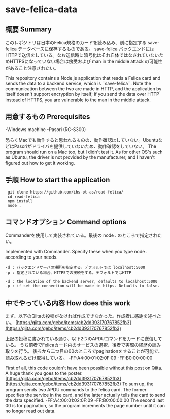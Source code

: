﻿# save-felica-data

## 概要 Summary
 このレポジトリは日本のFelica規格のカードを読み込み、別に指定する save-felica データベースに保存するものである。
 save-felica バックエンドにはHTTPで送信をしている。なお送信時に暗号化はそれ自体ではなされていないためHTTPSになっていない場合は傍受および man in the middle attack の可能性があること注意されたい。
 
 This repository contains a Node.js application that reads a Felica card and sends the data to a backend service, which is ¨save-felica¨.
 Note the communication between the two are made in HTTP, and the application by itself doesn't support encryption by itself; if you send the data over HTTP instead of HTTPS, you are vulnerable to the man in the middle attack.
 
 
 ## 用意するもの Prerequisites
 -Windows machine 
 -Pasori (RC-S300)
 
 恐らくMacでも動作すると思われるものの、動作確認はしていない。UbuntuなどはPasoriがドライバを提供していないため、動作確認をしていない。
 The program should run on a Mac too, but I didn't test it. As for other OS's such as Ubuntu, the driver is not provided by the manufacturer, and I haven't figured out how to get it working.
 
 ## 手順 How to start the application
 
     git clone https://github.com/ihs-ot-as/read-felica/
     cd read-felica
     npm install
     node .
     
## コマンドオプション Command options
 Commanderを使用して実装されている。最後の
     node . 
 のところで指定されたい。
 
 Implemented with Commander. Specify these when you type
     node .
 according to your needs.
 
    -d : バックエンドサーバの場所を指定する。デフォルトでは localhost:5000
    -p : 指定されている場合、HTTPSでの接続をする。デフォルトではHTTP
 
    -d : the location of the backend server, defaults to localhost:5000
    -p : if set the connection will be made in https. Defaults to false.
     
## 中でやっている内容 How does this work
まず、以下のQiitaの投稿がなければ作成できなかった。作成者に感謝を述べたい。
[https://qiita.com/gebo/items/cb2dd393170767852fb3](https://qiita.com/gebo/items/cb2dd393170767852fb3)

上記の投稿に書かれている通り、以下2つのAPDUコマンドをカードに送信している。
うち前者でFelicaカード内のサービスの選択、後者で実際の経歴の読み取りを行う。
後ろから二つ目の00のところでpaginationをすることが可能で、読み取れるだけ取得している。
-FF:A4:00:01:02:0F:09
-FF:B0:00:00:00

First of all, this code couldn't have been possible without this post on Qiita. A huge thank you goes to the poster.
[https://qiita.com/gebo/items/cb2dd393170767852fb3](https://qiita.com/gebo/items/cb2dd393170767852fb3)
To sum up, the program sends two APDU commands to the felica card. The former specifies the service in the card, and the latter actually tells the card to send the data specified. 
-FF:A4:00:01:02:0F:09
-FF:B0:00:00:00
The second last 00 is for pagination, so the program increments the page number until it can no longer read out data.


     
     
